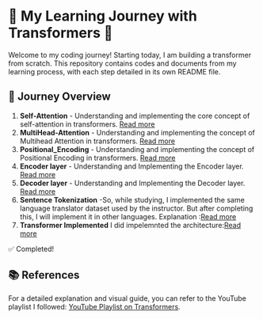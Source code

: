 # 🌟 My Learning Journey with Transformers 🌟

Welcome to my coding journey! Starting today, I am building a transformer from scratch. This repository contains  codes and documents from my learning process, with each step detailed in its own README file.

## 🚀 Journey Overview

1. **Self-Attention** - Understanding and implementing the core concept of self-attention in transformers. [Read more](Self_Attention/Readme.md)
2. **MultiHead-Attention** - Understanding and implementing the concept of Multihead Attention in transformers. [Read more](MultiHead_Attention/Readme.md)
3. **Positional_Encoding** - Understanding and implementing the  concept of Positional Encoding in transformers. [Read more](Positional_Encoding/Readme.md)
4. **Encoder layer** - Understanding and Implementing  the Encoder layer. [Read more](CodingTransformerEncoder/Readme.md)
5. **Decoder layer** - Understanding and Implementing  the Decoder layer. [Read more](CodingTransformerDecoder/Readme.md)
6. **Sentence Tokenization** -So, while studying, I implemented the same language translator dataset used by the instructor. But after completing this, I will implement it in other languages. Explanation :[Read more](SentenceTokenization/Readme.md)
6. **Transformer Implemented** I did impelemnted the architecture:[Read more](BuildingaTransformer)

✅ Completed!

## 📚 References

For a detailed explanation and visual guide, you can refer to the YouTube playlist I followed: [YouTube Playlist on Transformers](https://www.youtube.com/watch?v=QCJQG4DuHT0&list=PLTl9hO2Oobd97qfWC40gOSU8C0iu0m2l4).